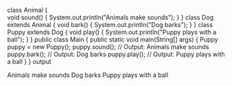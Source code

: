 class Animal {  
    void sound() {
        System.out.println("Animals make sounds");
    }
}
class Dog extends Animal { 
    void bark() {
        System.out.println("Dog barks");
    }
}
class Puppy extends Dog {
    void play() {
        System.out.println("Puppy plays with a ball");
    }
}
public class Main {
    public static void main(String[] args) {
        Puppy puppy = new Puppy();
        puppy.sound();  // Output: Animals make sounds
        puppy.bark(); // Output: Dog barks
        puppy.play();   // Output: Puppy plays with a ball
    }
}
output

Animals make sounds
Dog barks
Puppy plays with a ball

